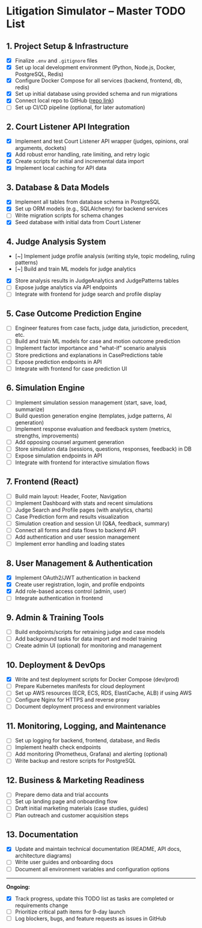 # Litigation Simulator – Master TODO List

## 1. Project Setup & Infrastructure
- [x] Finalize `.env` and `.gitignore` files
- [x] Set up local development environment (Python, Node.js, Docker, PostgreSQL, Redis)
- [x] Configure Docker Compose for all services (backend, frontend, db, redis)
- [x] Set up initial database using provided schema and run migrations
- [x] Connect local repo to GitHub ([repo link](https://github.com/tony-42069/litigation-simulator.git))
- [ ] Set up CI/CD pipeline (optional, for later automation)

## 2. Court Listener API Integration
- [x] Implement and test Court Listener API wrapper (judges, opinions, oral arguments, dockets)
- [x] Add robust error handling, rate limiting, and retry logic
- [x] Create scripts for initial and incremental data import
- [x] Implement local caching for API data

## 3. Database & Data Models
- [x] Implement all tables from database schema in PostgreSQL
- [x] Set up ORM models (e.g., SQLAlchemy) for backend services
- [ ] Write migration scripts for schema changes
- [x] Seed database with initial data from Court Listener

## 4. Judge Analysis System
- [~] Implement judge profile analysis (writing style, topic modeling, ruling patterns)  <!-- Scaffolded, pending Spacy -->
- [~] Build and train ML models for judge analytics  <!-- Scaffolded, pending Spacy -->
- [x] Store analysis results in JudgeAnalytics and JudgePatterns tables
- [ ] Expose judge analytics via API endpoints
- [ ] Integrate with frontend for judge search and profile display

## 5. Case Outcome Prediction Engine
- [ ] Engineer features from case facts, judge data, jurisdiction, precedent, etc.
- [ ] Build and train ML models for case and motion outcome prediction
- [ ] Implement factor importance and "what-if" scenario analysis
- [ ] Store predictions and explanations in CasePredictions table
- [ ] Expose prediction endpoints in API
- [ ] Integrate with frontend for case prediction UI

## 6. Simulation Engine
- [ ] Implement simulation session management (start, save, load, summarize)
- [ ] Build question generation engine (templates, judge patterns, AI generation)
- [ ] Implement response evaluation and feedback system (metrics, strengths, improvements)
- [ ] Add opposing counsel argument generation
- [ ] Store simulation data (sessions, questions, responses, feedback) in DB
- [ ] Expose simulation endpoints in API
- [ ] Integrate with frontend for interactive simulation flows

## 7. Frontend (React)
- [ ] Build main layout: Header, Footer, Navigation
- [ ] Implement Dashboard with stats and recent simulations
- [ ] Judge Search and Profile pages (with analytics, charts)
- [ ] Case Prediction form and results visualization
- [ ] Simulation creation and session UI (Q&A, feedback, summary)
- [ ] Connect all forms and data flows to backend API
- [ ] Add authentication and user session management
- [ ] Implement error handling and loading states

## 8. User Management & Authentication
- [x] Implement OAuth2/JWT authentication in backend
- [x] Create user registration, login, and profile endpoints
- [x] Add role-based access control (admin, user)
- [ ] Integrate authentication in frontend

## 9. Admin & Training Tools
- [ ] Build endpoints/scripts for retraining judge and case models
- [ ] Add background tasks for data import and model training
- [ ] Create admin UI (optional) for monitoring and management

## 10. Deployment & DevOps
- [x] Write and test deployment scripts for Docker Compose (dev/prod)
- [ ] Prepare Kubernetes manifests for cloud deployment
- [ ] Set up AWS resources (ECR, ECS, RDS, ElastiCache, ALB) if using AWS
- [ ] Configure Nginx for HTTPS and reverse proxy
- [ ] Document deployment process and environment variables

## 11. Monitoring, Logging, and Maintenance
- [ ] Set up logging for backend, frontend, database, and Redis
- [ ] Implement health check endpoints
- [ ] Add monitoring (Prometheus, Grafana) and alerting (optional)
- [ ] Write backup and restore scripts for PostgreSQL

## 12. Business & Marketing Readiness
- [ ] Prepare demo data and trial accounts
- [ ] Set up landing page and onboarding flow
- [ ] Draft initial marketing materials (case studies, guides)
- [ ] Plan outreach and customer acquisition steps

## 13. Documentation
- [x] Update and maintain technical documentation (README, API docs, architecture diagrams)
- [ ] Write user guides and onboarding docs
- [ ] Document all environment variables and configuration options

---

**Ongoing:**
- [x] Track progress, update this TODO list as tasks are completed or requirements change
- [ ] Prioritize critical path items for 9-day launch
- [ ] Log blockers, bugs, and feature requests as issues in GitHub
